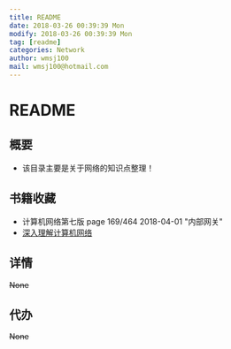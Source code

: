 ```yaml
---
title: README
date: 2018-03-26 00:39:39 Mon
modify: 2018-03-26 00:39:39 Mon
tag: [readme]
categories: Network
author: wmsj100
mail: wmsj100@hotmail.com
---
```


# README

## 概要
- 该目录主要是关于网络的知识点整理！

## 书籍收藏

- 计算机网络第七版 page 169/464   2018-04-01 "内部网关"
- [深入理解计算机网络](http://www.hzmedia.com.cn/w/reader.aspx?id=256b7c46-3683-41c6-b73a-92eeb9a076bc_1)

## 详情
~~None~~

## 代办
~~None~~
